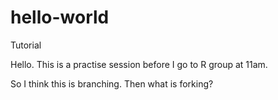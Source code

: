 # hello-world
Tutorial

Hello. This is a practise session before I go to R group at 11am.

So I think this is branching. Then what is forking?
